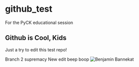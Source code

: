 # github_test
For the PyCK educational session


## Github is Cool, Kids
Just a try to edit this test repo!

Branch 2 supremacy
New edit beep boop
![Benjamin Bannekat](https://octodex.github.com/images/bannekat.png)
